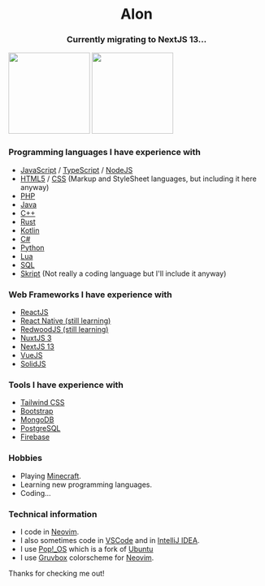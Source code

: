 <h1 align="center">Alon</h1>
<h3 align="center">Currently migrating to NextJS 13...</h3>

<div>
  <img height="160em" src="https://github-readme-stats.vercel.app/api?username=AlonHor&show_icons=true&theme=gruvbox&include_all_commits=true&count_private=true"/>
  <img height="160em" src="https://github-readme-stats.vercel.app/api/top-langs/?username=AlonHor&layout=compact&langs_count=7&theme=gruvbox"/>
</div>

### Programming languages I have experience with
- [JavaScript](https://www.javascript.com) / [TypeScript](https://www.typescriptlang.org) / [NodeJS](https://nodejs.org)
- [HTML5](https://en.wikipedia.org/wiki/HTML5) / [CSS](https://en.wikipedia.org/wiki/CSS) (Markup and StyleSheet languages, but including it here anyway)
- [PHP](https://www.php.net)
- [Java](https://www.oracle.com/java)
- [C++](https://en.wikipedia.org/wiki/C%2B%2B)
- [Rust](https://www.rust-lang.org)
- [Kotlin](https://kotlinlang.org)
- [C#](https://en.wikipedia.org/wiki/C_Sharp_(programming_language))
- [Python](https://www.python.org)
- [Lua](https://www.lua.org)
- [SQL](https://en.wikipedia.org/wiki/SQL)
- [Skript](https://dev.bukkit.org/projects/skript) (Not really a coding language but I'll include it anyway)

### Web Frameworks I have experience with
- [ReactJS](https://reactjs.org)
- [React Native (still learning)](https://reactnative.dev)
- [RedwoodJS (still learning)](https://redwoodjs.com)
- [NuxtJS 3](https://v3.nuxtjs.org)
- [NextJS 13](https://nextjs.org)
- [VueJS](https://vuejs.org)
- [SolidJS](https://www.solidjs.com)

### Tools I have experience with
- [Tailwind CSS](https://tailwindcss.com)
- [Bootstrap](https://getbootstrap.com)
- [MongoDB](https://www.mongodb.com)
- [PostgreSQL](https://www.postgresql.org)
- [Firebase](https://firebase.google.com)

### Hobbies
- Playing [Minecraft](https://minecraft.net).
- Learning new programming languages.
- Coding...

### Technical information
- I code in [Neovim](https://neovim.io).
- I also sometimes code in [VSCode](https://code.visualstudio.com) and in [IntelliJ IDEA](https://www.jetbrains.com/idea).
- I use [Pop!\_OS](https://pop.system76.com) which is a fork of [Ubuntu](https://ubuntu.com)
- I use [Gruvbox](https://github.com/gruvbox-community/gruvbox) colorscheme for [Neovim](https://neovim.io).

Thanks for checking me out!
